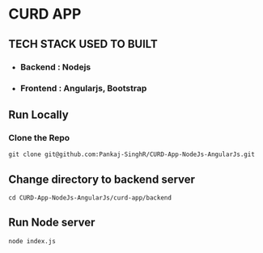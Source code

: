 # CURD APP
## TECH STACK USED TO BUILT
- ### Backend : Nodejs
- ### Frontend : Angularjs, Bootstrap

## Run Locally
### Clone the Repo
```
git clone git@github.com:Pankaj-SinghR/CURD-App-NodeJs-AngularJs.git
```
## Change directory to backend server
```
cd CURD-App-NodeJs-AngularJs/curd-app/backend
```


## Run Node server

```
node index.js
```

